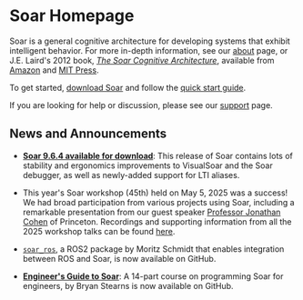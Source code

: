 # Soar Homepage

Soar is a general cognitive architecture for developing systems that exhibit
intelligent behavior. For more in-depth information, see our [about](home/About.md)
page, or J.E. Laird's 2012 book,
[*The Soar Cognitive Architecture*](https://raw.githubusercontent.com/SoarGroup/website-downloads/main/pubs/7688_jkt_au.pdf),
available from [Amazon](http://www.amazon.com/Soar-Cognitive-Architecture-John-Laird/dp/0262122960/ref=sr_1_sc_1?ie=UTF8&qid=1332172759&sr=8-1-spell)
and [MIT Press](https://mitpress.mit.edu/books/soar-cognitive-architecture).

<!-- markdown-link-check-disable-next-line -->
To get started, [download Soar](https://github.com/SoarGroup/Soar/releases/download/releases%2F{{soar_version}}/SoarSuite_{{soar_version}}-Multiplatform.zip)
and follow the [quick start guide](home/QuickStart.md).

If you are looking for help or discussion, please see our
[support](support/index.md) page.

## News and Announcements

<!-- markdown-link-check-disable-next-line -->
*   [**Soar 9.6.4 available for download**](https://github.com/SoarGroup/Soar/releases/download/releases%2F{{soar_version}}/SoarSuite_{{soar_version}}-Multiplatform.zip):
This release of Soar contains lots of stability and ergonomics improvements to
VisualSoar and the Soar debugger, as well as newly-added support for LTI aliases.
*   This year's Soar workshop (45th) held on May 5, 2025 was a success! We had broad
participation from various projects using Soar, including a remarkable presentation
from our guest speaker
[Professor Jonathan Cohen](https://pni.princeton.edu/people/jonathan-cohen) of Princeton.
Recordings and supporting information from all the 2025 workshop talks can be found
[here](workshops/45.md).

*   [`soar_ros`](https://github.com/THA-Embedded-Systems-Lab/soar_ros), a ROS2
package by Moritz Schmidt that enables integration between ROS and Soar, is now
available on GitHub.
*   [**Engineer's Guide to Soar**](https://github.com/SoarGroup/Engineers-Guide-to-Soar):
A 14-part course on programming Soar for engineers, by Bryan Stearns is now
available on GitHub.
